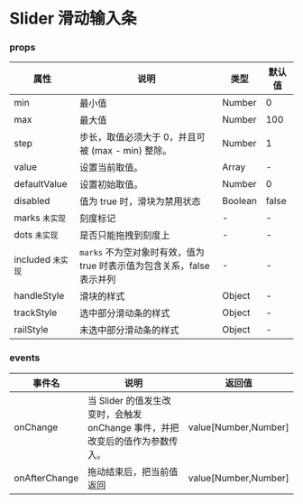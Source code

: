 # Slider 滑动输入条

### props

| 属性 | 说明 | 类型 | 默认值 |
| --- | --- | --- | --- |
| min | 最小值 | Number | 0 |
| max | 最大值 | Number | 100 |
| step | 步长，取值必须大于 0，并且可被 (max - min) 整除。 | Number | 1 |
| value | 设置当前取值。 | Array | - |
| defaultValue | 设置初始取值。 | Number | 0 |
| disabled | 值为 true 时，滑块为禁用状态 | Boolean | false |
| marks `未实现` | 刻度标记 | - | - |
| dots `未实现` | 是否只能拖拽到刻度上 | - | - |
| included  `未实现` | `marks` 不为空对象时有效，值为 true 时表示值为包含关系，false 表示并列 | - | - |
| handleStyle | 滑块的样式 | Object | - |
| trackStyle | 选中部分滑动条的样式 | Object | - |
| railStyle | 未选中部分滑动条的样式 | Object| - |

### events

| 事件名 | 说明 | 返回值 |
| --- | --- | --- |
| onChange | 当 Slider 的值发生改变时，会触发 onChange 事件，并把改变后的值作为参数传入。 | value[Number,Number] |
| onAfterChange | 拖动结束后，把当前值返回 | value[Number,Number]|
